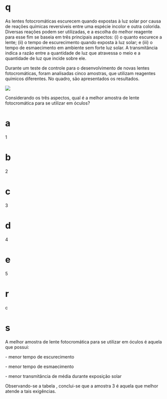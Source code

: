 # q
As lentes fotocromáticas escurecem quando expostas à luz solar por causa de reações químicas reversíveis entre uma espécie incolor e outra colorida. Diversas reações podem ser utilizadas, e a escolha do melhor reagente para esse fim se baseia em três principais aspectos: (i) o quanto escurece a lente; (ii) o tempo de escurecimento quando exposta à luz solar; e (iii) o tempo de esmaecimento em ambiente sem forte luz solar. A transmitância indica a razão entre a quantidade de luz que atravessa o meio e a quantidade de luz que incide sobre ele.

Durante um teste de controle para o desenvolvimento de novas lentes fotocromáticas, foram analisadas cinco amostras, que utilizam reagentes químicos diferentes. No quadro, são apresentados os resultados.

![](https://firebasestorage.googleapis.com/v0/b/firebase-enemio.appspot.com/o/questoes%2F299%2F15d97536-a3a6-f9fe-11bf-98c4bcae7496.png?alt=media\&token=e3f4cdbb-0430-4ca3-aa10-fd631ce140ab)

Considerando os três aspectos, qual é a melhor amostra de lente fotocromática para se utilizar em óculos?

# a
1

# b
2

# c
3

# d
4

# e
5

# r
c

# s
A melhor amostra de lente fotocromática para se utilizar em óculos é aquela que possui:

\- menor tempo de escurecimento

\- menor tempo de esmaecimento

\- menor transmitância de média durante exposição solar

Observando-se a tabela , conclui-se que a amostra 3 é aquela que melhor atende a tais exigências.

 
